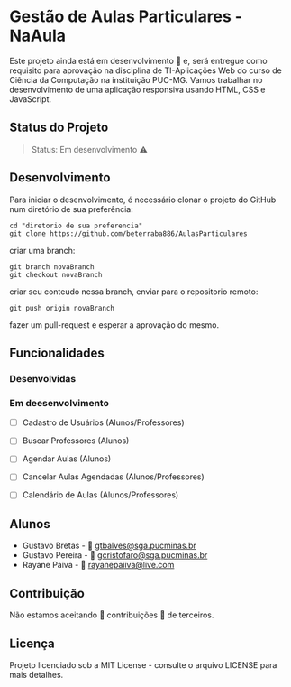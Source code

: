# Gestão de Aulas Particulares - NaAula

Este projeto ainda está em desenvolvimento :grimacing: e, será entregue como requisito para aprovação na disciplina de TI-Aplicações Web do curso de Ciência da Computação na instituição PUC-MG. Vamos trabalhar no desenvolvimento de uma aplicação responsiva usando HTML, CSS e JavaScript.

## Status do Projeto

> Status: Em desenvolvimento :warning:

## Desenvolvimento

Para iniciar o desenvolvimento, é necessário clonar o projeto do GitHub num diretório de sua preferência:

```shell
cd "diretorio de sua preferencia"
git clone https://github.com/beterraba886/AulasParticulares
```
criar uma branch: 

```shell
git branch novaBranch
git checkout novaBranch
```

criar seu conteudo nessa branch, enviar para o repositorio remoto:

```shell
git push origin novaBranch
```

fazer um pull-request e esperar a aprovação do mesmo.


## Funcionalidades

### Desenvolvidas

### Em deesenvolvimento

- [ ] Cadastro de Usuários (Alunos/Professores)
- [ ] Buscar Professores (Alunos)
- [ ] Agendar Aulas (Alunos)
- [ ] Cancelar Aulas Agendadas (Alunos/Professores)
- [ ] Calendário de Aulas (Alunos/Professores)


## Alunos 

* Gustavo Bretas - :email: gtbalves@sga.pucminas.br
* Gustavo Pereira - :email: gcristofaro@sga.pucminas.br
* Rayane Paiva - :email: rayanepaiiva@live.com

## Contribuição

Não estamos aceitando :no_entry_sign: contribuições :no_entry_sign: de terceiros.

## Licença 

Projeto licenciado sob a MIT License - consulte o arquivo LICENSE para mais detalhes.

